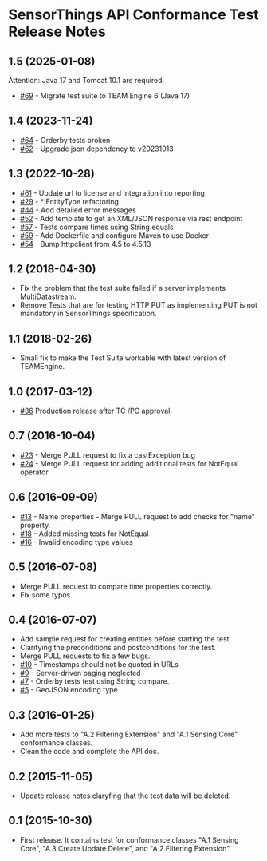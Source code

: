 SensorThings API Conformance Test Release Notes
==================================================

1.5 (2025-01-08)
---------------------

Attention: Java 17 and Tomcat 10.1 are required.

- [#69](https://github.com/opengeospatial/ets-sta10/issues/69) - Migrate test suite to TEAM Engine 6 (Java 17)

1.4 (2023-11-24)
---------------------
- [#64](https://github.com/opengeospatial/ets-sta10/issues/64) - Orderby tests broken
- [#62](https://github.com/opengeospatial/ets-sta10/issues/62) - Upgrade json dependency to v20231013

1.3 (2022-10-28)
---------------------
- [#61](https://github.com/opengeospatial/ets-sta10/pull/61) - Update url to license and integration into reporting
- [#29](https://github.com/opengeospatial/ets-sta10/pull/29) - * EntityType refactoring
- [#44](https://github.com/opengeospatial/ets-sta10/issues/44) - Add detailed error messages
- [#52](https://github.com/opengeospatial/ets-sta10/issues/52) - Add template to get an XML/JSON response via rest endpoint
- [#57](https://github.com/opengeospatial/ets-sta10/issues/57) - Tests compare times using String.equals
- [#59](https://github.com/opengeospatial/ets-sta10/pull/59) - Add Dockerfile and configure Maven to use Docker
- [#54](https://github.com/opengeospatial/ets-sta10/pull/54) - Bump httpclient from 4.5 to 4.5.13

1.2 (2018-04-30)
---------------------
-  Fix the problem that the test suite failed if a server implements MultiDatastream.
-  Remove Tests that are for testing HTTP PUT as implementing PUT is not mandatory in SensorThings specification.

1.1 (2018-02-26)
---------------------
-  Small fix to make the Test Suite workable with latest version of TEAMEngine.

1.0 (2017-03-12)
---------------------
-  [#36](https://github.com/opengeospatial/ets-sta10/issues/36) Production release after TC /PC approval.

0.7 (2016-10-04)
-------------------
- [#23](https://github.com/opengeospatial/ets-sta10/pull/23) - Merge PULL request to fix a castException bug
- [#24](https://github.com/opengeospatial/ets-sta10/issues/24) - Merge PULL request for adding additional tests for NotEqual operator

0.6 (2016-09-09)
-------------------
- [#13](https://github.com/opengeospatial/ets-sta10/pull/13) - Name properties - Merge PULL request to add checks for "name" property.
- [#18](https://github.com/opengeospatial/ets-sta10/pull/18) - Added missing tests for NotEqual
- [#16](https://github.com/opengeospatial/ets-sta10/issues/16) - Invalid encoding type values

0.5 (2016-07-08)
-------------------
- Merge PULL request to compare time properties correctly.
- Fix some typos.

0.4 (2016-07-07)
-------------------
- Add sample request for creating entities before starting the test.
- Clarifying the preconditions and postconditions for the test.
- Merge PULL requests to fix a few bugs.
- [#10](https://github.com/opengeospatial/ets-sta10/issues/10) - Timestamps should not be quoted in URLs
- [#9](https://github.com/opengeospatial/ets-sta10/issues/9) - Server-driven paging neglected
- [#7](https://github.com/opengeospatial/ets-sta10/issues/7) - Orderby tests test using String compare.
- [#5](https://github.com/opengeospatial/ets-sta10/issues/5) - GeoJSON encoding type

0.3 (2016-01-25)
-------------------
- Add more tests to "A.2 Filtering Extension" and "A.1 Sensing Core" conformance classes.
- Clean the code and complete the API doc.

0.2 (2015-11-05)
-------------------
- Update release notes claryfing that the test data will be deleted.

0.1 (2015-10-30)
----------------------
- First release. It contains test for conformance classes "A.1 Sensing Core", "A.3 Create Update Delete", and "A.2 Filtering Extension".
